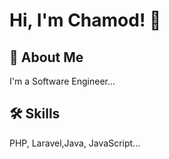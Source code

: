 
# Hi, I'm Chamod! 👋


## 🚀 About Me
I'm a Software Engineer...


## 🛠 Skills
PHP, Laravel,Java, JavaScript...


